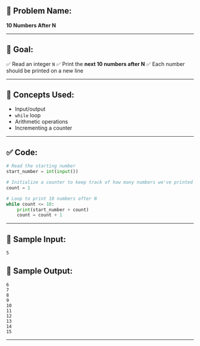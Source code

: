 ## 🧩 **Problem Name:**

**10 Numbers After N**

---

## 🎯 **Goal:**

✅ Read an integer `N`
✅ Print the **next 10 numbers after N**
✅ Each number should be printed on a new line

---

## 🧠 **Concepts Used:**

- Input/output
- `while` loop
- Arithmetic operations
- Incrementing a counter

---

## ✅ **Code:**

```python
# Read the starting number
start_number = int(input())

# Initialize a counter to keep track of how many numbers we've printed
count = 1

# Loop to print 10 numbers after N
while count <= 10:
    print(start_number + count)
    count = count + 1
```

---

## 🧪 **Sample Input:**

```
5
```

## 🧾 **Sample Output:**

```
6
7
8
9
10
11
12
13
14
15
```

---
